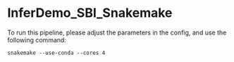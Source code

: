 # InferDemo_SBI_Snakemake
To run this pipeline, please adjust the parameters in the config, and use the following command:
```
snakemake --use-conda --cores 4
```
